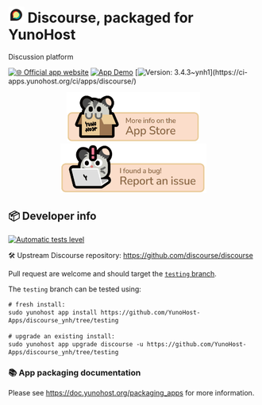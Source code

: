 <!--
N.B.: This README was automatically generated by <https://github.com/YunoHost/apps_tools/blob/main/readme_generator>
It shall NOT be edited by hand.
-->

<h1>
  <img src="https://raw.githubusercontent.com/YunoHost/apps/main/logos/discourse.png" width="32px" alt="Logo of Discourse">
  Discourse, packaged for YunoHost
</h1>

Discussion platform

[![🌐 Official app website](https://img.shields.io/badge/Official_app_website-darkgreen?style=for-the-badge)](http://Discourse.org)
[![App Demo](https://img.shields.io/badge/App_Demo-blue?style=for-the-badge)](https://try.discourse.org)
[![Version: 3.4.3~ynh1](https://img.shields.io/badge/Version-3.4.3~ynh1-rgba(0,150,0,1)?style=for-the-badge)](https://ci-apps.yunohost.org/ci/apps/discourse/)

<div align="center">
<a href="https://apps.yunohost.org/app/discourse"><img height="100px" src="https://github.com/YunoHost/yunohost-artwork/raw/refs/heads/main/badges/neopossum-badges/badge_more_info_on_the_appstore.svg"/></a>
<a href="https://github.com/YunoHost-Apps/discourse_ynh/issues"><img height="100px" src="https://github.com/YunoHost/yunohost-artwork/raw/refs/heads/main/badges/neopossum-badges/badge_report_an_issue.svg"/></a>
</div>

## 📦 Developer info

[![Automatic tests level](https://apps.yunohost.org/badge/cilevel/discourse)](https://ci-apps.yunohost.org/ci/apps/discourse/)

🛠️ Upstream Discourse repository: <https://github.com/discourse/discourse>

Pull request are welcome and should target the [`testing` branch](https://github.com/YunoHost-Apps/discourse_ynh/tree/testing).

The `testing` branch can be tested using:
```
# fresh install:
sudo yunohost app install https://github.com/YunoHost-Apps/discourse_ynh/tree/testing

# upgrade an existing install:
sudo yunohost app upgrade discourse -u https://github.com/YunoHost-Apps/discourse_ynh/tree/testing
```

### 📚 App packaging documentation

Please see <https://doc.yunohost.org/packaging_apps> for more information.